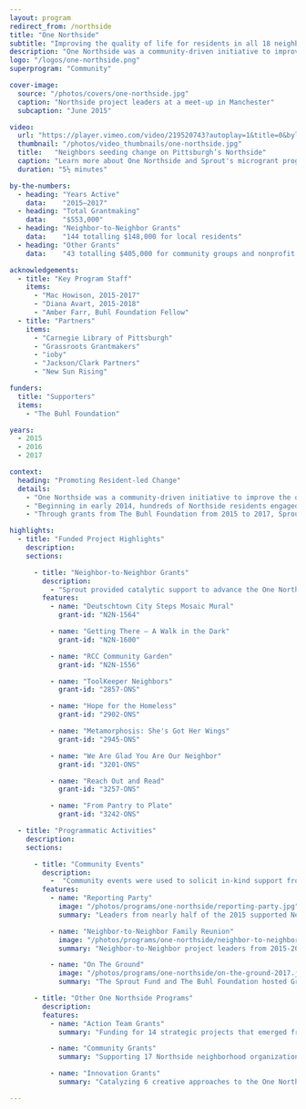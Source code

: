 ```yaml
---
layout: program
redirect_from: /northside
title: "One Northside"
subtitle: "Improving the quality of life for residents in all 18 neighborhoods of Pittsburgh’s Northside."
description: "One Northside was a community-driven initiative to improve the quality of life for residents in all 18 neighborhoods of Pittsburgh’s Northside. Sprout provided $553,000 to 187 projects over 3 years from 2015 to 2017."
logo: "/logos/one-northside.png"
superprogram: "Community"

cover-image:
  source: "/photos/covers/one-northside.jpg"
  caption: "Northside project leaders at a meet-up in Manchester"
  subcaption: "June 2015"

video:
  url: "https://player.vimeo.com/video/219520743?autoplay=1&title=0&byline=0&portrait=0"
  thumbnail: "/photos/video_thumbnails/one-northside.jpg"
  title:   "Neighbors seeding change on Pittsburgh’s Northside"
  caption: "Learn more about One Northside and Sprout's microgrant program for residents."
  duration: "5½ minutes"

by-the-numbers:
  - heading: "Years Active"
    data:    "2015–2017"
  - heading: "Total Grantmaking"
    data:    "$553,000"
  - heading: "Neighbor-to-Neighbor Grants"
    data:    "144 totalling $148,000 for local residents"
  - heading: "Other Grants"
    data:    "43 totalling $405,000 for community groups and nonprofit agencies"

acknowledgements:
  - title: "Key Program Staff"
    items:
      - "Mac Howison, 2015-2017"
      - "Diana Avart, 2015-2018"
      - "Amber Farr, Buhl Foundation Fellow"
  - title: "Partners"
    items:
      - "Carnegie Library of Pittsburgh"
      - "Grassroots Grantmakers"
      - "ioby"
      - "Jackson/Clark Partners"
      - "New Sun Rising"

funders:
  title: "Supporters"
  items:
    - "The Buhl Foundation"

years:
  - 2015
  - 2016
  - 2017

context:
  heading: "Promoting Resident-led Change"
  details:
    - "One Northside was a community-driven initiative to improve the quality of life in all 18 neighborhoods of Pittsburgh’s Northside. Through $1,000 Neighbor-to-Neighbor grants and other funding programs, Sprout helped residents leverage existing community assets and the dedication of the people of the Northside to create a meaningful local change."
    - "Beginning in early 2014, hundreds of Northside residents engaged with local leaders and stakeholders in community-wide conversations to create a shared agenda for the revitalization of this vital component of the greater Pittsburgh region. Facilitated by Jackson/Clark Partners and on behalf of The Buhl Foundation, this process articulated a compelling vision for the future of these communities."
    - "Through grants from The Buhl Foundation from 2015 to 2017, Sprout’s combination of direct funding and ongoing support helped to increase the capacity of diverse groups of Northsiders and tapped into the ingenuity of these emerging leaders to create innovative responses to the issues and challenges faced by Northside neighborhoods and communities."

highlights:
  - title: "Funded Project Highlights"
    description:
    sections:

      - title: "Neighbor-to-Neighbor Grants"
        description:
          - "Sprout provided catalytic support to advance the One Northside vision through the Neighbor-to-Neighbor micro grant stream in 2015–2017. These resident-led projects raised awareness about Northside organizations, events, and activities; engaged Northside residents to take an active role in the civic life of their community; and provided opportunities for motivated community members to assume leadership roles in the ongoing transformation of the Northside."
        features:
          - name: "Deutschtown City Steps Mosaic Mural"
            grant-id: "N2N-1564"

          - name: "Getting There – A Walk in the Dark"
            grant-id: "N2N-1600"

          - name: "RCC Community Garden"
            grant-id: "N2N-1556"

          - name: "ToolKeeper Neighbors"
            grant-id: "2857-ONS"

          - name: "Hope for the Homeless"
            grant-id: "2902-ONS"

          - name: "Metamorphosis: She's Got Her Wings"
            grant-id: "2945-ONS"

          - name: "We Are Glad You Are Our Neighbor"
            grant-id: "3201-ONS"

          - name: "Reach Out and Read"
            grant-id: "3257-ONS"

          - name: "From Pantry to Plate"
            grant-id: "3242-ONS"

  - title: "Programmatic Activities"
    description:
    sections:

      - title: "Community Events"
        description:
          -  "Community events were used to solicit in-kind support from neighbors, update the community on project activities, and celebrate the great work happening throughout the Northside. These events were always free, open to the public, and outside of regular business hours to help encourage high turnout from local community members."
        features:
          - name: "Reporting Party"
            image: "/photos/programs/one-northside/reporting-party.jpg"
            summary: "Leaders from nearly half of the 2015 supported Neighbor-to-Neighbor projects shared their Northside stories through performances, presentations, and table displays."

          - name: "Neighbor-to-Neighbor Family Reunion"
            image: "/photos/programs/one-northside/neighbor-to-neighbor-family-reunion.jpg"
            summary: "Neighbor-to-Neighbor project leaders from 2015-2016 created display tables as a part of a resource fair, where community members could learn more about the project activities."

          - name: "On The Ground"
            image: "/photos/programs/one-northside/on-the-ground-2017.jpg"
            summary: "The Sprout Fund and The Buhl Foundation hosted Grassroots Grantmakers' 2017 learning exchange “On The Ground” in Pittsburgh, highlighting resident-led change taking place on the Northside."

      - title: "Other One Northside Programs"
        description:
        features:
          - name: "Action Team Grants"
            summary: "Funding for 14 strategic projects that emerged from the community dialogue and Action Team processes facilitated by Jackson/Clark Partners. These projects spanned multiple Northside neighborhoods, directly addressing the One Northside focus areas."

          - name: "Community Grants"
            summary: "Supporting 17 Northside neighborhood organizations to work through a community consensus-building process, designing and implementing one engaging project to advance the One Northside vision in their neighborhood."

          - name: "Innovation Grants"
            summary: "Catalyzing 6 creative approaches to the One Northside focus areas in 2016 by providing support for new, small-scale project ideas from individuals, nonprofits, collaborative teams, and scaled-up 2015 Neighbor-to-Neighbor projects."

---
```

